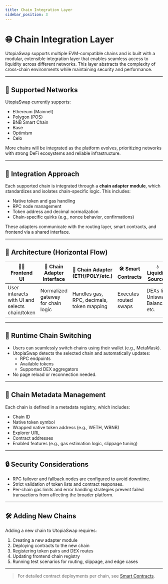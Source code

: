 ```yaml
---
title: Chain Integration Layer
sidebar_position: 3
---
```


# 🌐 Chain Integration Layer

UtopiaSwap supports multiple EVM-compatible chains and is built with a modular, extensible integration layer that enables seamless access to liquidity across different networks. This layer abstracts the complexity of cross-chain environments while maintaining security and performance.

---

## 🧬 Supported Networks

UtopiaSwap currently supports:

- Ethereum (Mainnet)
- Polygon (POS)
- BNB Smart Chain
- Base
- Optimism
- Celo

More chains will be integrated as the platform evolves, prioritizing networks with strong DeFi ecosystems and reliable infrastructure.

---

## 🔌 Integration Approach

Each supported chain is integrated through a **chain adapter module**, which standardizes and isolates chain-specific logic. This includes:

- Native token and gas handling
- RPC node management
- Token address and decimal normalization
- Chain-specific quirks (e.g., nonce behavior, confirmations)

These adapters communicate with the routing layer, smart contracts, and frontend via a shared interface.

---

## 🧱 Architecture (Horizontal Flow)

| 🧑‍💻 Frontend UI | 🔌 Chain Adapter Interface | 🧩 Chain Adapter (ETH/POLY/etc.) | 🛠️ Smart Contracts | 💧 Liquidity Sources |
|------------------|-----------------------------|----------------------------------|---------------------|-----------------------|
| User interacts with UI and selects chain/token | Normalized gateway for chain logic | Handles gas, RPC, decimals, token mapping | Executes routed swaps | DEXs like Uniswap, Balancer, etc. |


---

## 🔄 Runtime Chain Switching

- Users can seamlessly switch chains using their wallet (e.g., MetaMask).
- UtopiaSwap detects the selected chain and automatically updates:
  - RPC endpoints
  - Available tokens
  - Supported DEX aggregators
- No page reload or reconnection needed.

---

## 🧠 Chain Metadata Management

Each chain is defined in a metadata registry, which includes:

- Chain ID
- Native token symbol
- Wrapped native token address (e.g., WETH, WBNB)
- Explorer URL
- Contract addresses
- Enabled features (e.g., gas estimation logic, slippage tuning)

---

## 🔒 Security Considerations

- RPC failover and fallback nodes are configured to avoid downtime.
- Strict validation of token lists and contract responses.
- Per-chain gas limits and error handling strategies prevent failed transactions from affecting the broader platform.

---

## 🛠 Adding New Chains

Adding a new chain to UtopiaSwap requires:

1. Creating a new adapter module
2. Deploying contracts to the new chain
3. Registering token pairs and DEX routes
4. Updating frontend chain registry
5. Running test scenarios for routing, slippage, and edge cases

---

> For detailed contract deployments per chain, see [Smart Contracts](./SmartContracts).
